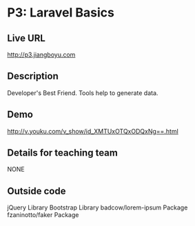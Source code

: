 # P3: Laravel Basics

## Live URL
<http://p3.jiangboyu.com>

## Description
Developer's Best Friend. Tools help to generate data.

## Demo
<http://v.youku.com/v_show/id_XMTUxOTQxODQxNg==.html>

## Details for teaching team
NONE

## Outside code
jQuery Library
Bootstrap Library
badcow/lorem-ipsum Package
fzaninotto/faker Package
